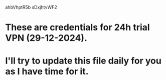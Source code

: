 ahbVhptR5b
sDxjhtvWF2
# These are credentials for 24h trial VPN (29-12-2024). 
# I'll try to update this file daily for you as I have time for it.

